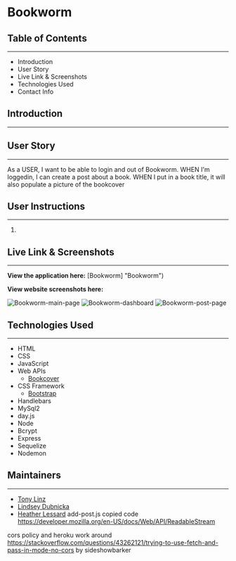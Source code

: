 # Bookworm

## Table of Contents
--------------------

* Introduction
* User Story
* Live Link & Screenshots
* Technologies Used
* Contact Info

## Introduction
---------------



## User Story
-------------

As a USER, I want to be able to login and out of Bookworm.  WHEN I'm loggedin, I can create a post about a book.  WHEN I put in a book title, it will also populate a picture of the bookcover

## User Instructions
--------------------
1. 

## Live Link & Screenshots
--------------------------

**View the application here:** [Bookworm] <deployed link here> "Bookworm")

**View website screenshots here:**

![Bookworm-main-page](<insert screenshot here> "Main Page")
![Bookworm-dashboard](<insert screenshot here> "Dashboard Page")
![Bookworm-post-page](<insert screenshot here> "Post Page")


## Technologies Used
--------------------

* HTML
* CSS
* JavaScript
* Web APIs
    * [Bookcover](https://github.com/w3slley/bookcover-api "Bookcover API")
* CSS Framework
    * [Bootstrap](https://getbootstrap.com/docs/5.1/)
* Handlebars
* MySql2
* day.js
* Node
* Bcrypt
* Express
* Sequelize
* Nodemon

## Maintainers
---------------

* [Tony Linz](https://github.com/alinz07)
* [Lindsey Dubnicka](https://github.com/lindseymiller2567)
* [Heather Lessard](https://github.com/Hmlessard/)
add-post.js copied code https://developer.mozilla.org/en-US/docs/Web/API/ReadableStream

cors policy and heroku work around https://stackoverflow.com/questions/43262121/trying-to-use-fetch-and-pass-in-mode-no-cors by sideshowbarker

